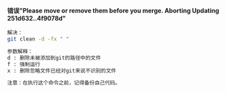 #### 错误"Please move or remove them before you merge. Aborting Updating 251d632..4f9078d"
```bash
解决：
git clean -d -fx " "

参数解释：
d : 删除未被添加到git的路径中的文件
f : 强制运行
x : 删除忽略文件已经对git来说不识别的文件

注意：在执行这个命令之前，记得备份自己代码。
```

